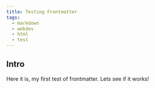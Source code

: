 ```yaml
---
title: Testing Frontmatter
tags:
  - markdown
  - webdev
  - html
  - test
---
```

## Intro
Here it is, my first test of frontmatter. Lets see if it works!

